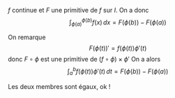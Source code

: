 $f$ continue et $F$ une primitive de $f$ sur $I$.
On a donc
$$
\int  ^{\phi(b)}_{\phi(a)}f(x) \, dx = F(\phi(b)) - F(\phi(a)) 
$$

On remarque
$$
F(\phi(t))' = f(\phi(t))\phi'(t)
$$
donc $F \circ\phi$ est une primitive de $(f\circ\phi) \times \phi'$
On a alors
$$
\int _{a}^{b} f(\phi(t))\phi'(t) \, dt = F(\phi(b)) - F(\phi(a)) 
$$

Les deux membres sont égaux, ok !